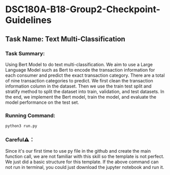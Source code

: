 # DSC180A-B18-Group2-Checkpoint-Guidelines
## Task Name: Text Multi-Classification
### Task Summary: 
Using Bert Model to do text multi-classification. We aim to use a Large Language Model such as Bert to encode the transaction information for each consumer and predict the exact transaction category. There are a total of nine transaction categories to predict. We first clean the transaction information column in the dataset. Then we use the train test split and stratify method to split the dataset into train, validation, and test datasets. In the end, we implement the Bert model, train the model, and evaluate the model performance on the test set. 
### Running Command: 
    python3 run.py
### Careful⚠️：
Since it's our first time to use py file in the github and create the main function call, we are not familiar with this skill so the template is not perfect. We just did a basic structure for this template. If the above command can not run in terminal, you could just download the jupyter notebook and run it. 
